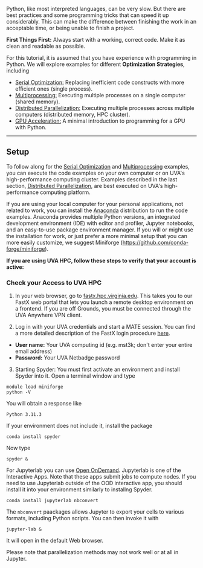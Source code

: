 Python, like most interpreted languages, can be very slow. But there are best practices and some programming tricks that can speed it up considerably.  This can make the difference between finishing the work in an acceptable time, or being unable to finish a project.

**First Things First:** Always start with a working, correct code. Make it as clean and readable as possible.

For this tutorial, it is assumed that you have experience with programming in Python. We will explore examples for different **Optimization Strategies**, including

* [Serial Optimization:](serial-optimization) Replacing inefficient code constructs with more efficient ones (single process).
* [Multiprocessing:](multiprocessing) Executing multiple processes on a single computer (shared memory).
* [Distributed Parallelization:](distributed-parallelization) Executing multiple processes across multiple computers (distributed memory, HPC cluster).
* [GPU Acceleration:](gpu-acceleration) A minimal introduction to programming for a GPU with Python.

- - -

## Setup

To follow along for the [Serial Optimization](#serial-optimization-strategies) and [Multiprocessing](#multiprocessing) examples, you can execute the code examples on your own computer or on UVA's high-performance computing cluster.  Examples described in the last section, [Distributed Parallelization](#distributed-parallelization), are best executed on UVA's high-performance computing platform.

If you are using your local computer for your personal applications, not related to work, you can install the [Anaconda](https://www.anaconda.com) distribution to run the code examples. Anaconda provides multiple Python versions, an integrated development environment (IDE) with editor and profiler, Jupyter notebooks, and an easy-to-use package environment manager.  If you will or might use the installation for work, or just prefer a more minimal setup that you can more easily customize, we suggest Miniforge (https://github.com/conda-forge/miniforge).

**If you are using UVA HPC, follow these steps to verify that your account is active:**

### Check your Access to UVA HPC

1. In your web browser, go to <a href="https://fastx.hpc.virginia.edu" target="_blank">fastx.hpc.virginia.edu</a>.  This takes you to our FastX web portal that lets you launch a remote desktop environment on a frontend.  If you are off Grounds, you must be connected through the UVA Anywhere VPN client.

2. Log in with your UVA credentials and start a MATE session.  You can find a more detailed description of the FastX login procedure <a href="https://www.rc.virginia.edu/userinfo/rivanna/logintools/fastx/" target="_blank">here</a>.
  * **User name:** Your UVA computing id (e.g. mst3k; don't enter your entire email address)
  * **Password:** Your UVA Netbadge password 

3. Starting Spyder: You must first activate an environment and install Spyder into it.  Open a terminal window and type
```
module load miniforge
python -V
```
You will obtain a response like
```
Python 3.11.3
```
If your environment does not include it, install the package
```
conda install spyder
```
Now type
```
spyder &
```

For Jupyterlab you can use [Open OnDemand](https://ood.hpc.virginia.edu).  Jupyterlab is one of the Interactive Apps.  Note that these apps submit jobs to compute nodes. If you need to use Jupyterlab outside of the OOD interactive app, you should install it into your environment similarly to installng Spyder.
```
conda install jupyterlab nbconvert
```
The `nbconvert` paackages allows Jupyter to export your cells to various formats, including Python scripts.  You can then invoke it with
```
jupyter-lab &
```
It will open in the default Web browser.

Please note that parallelization methods may not work well or at all in Jupyter.
<br>
